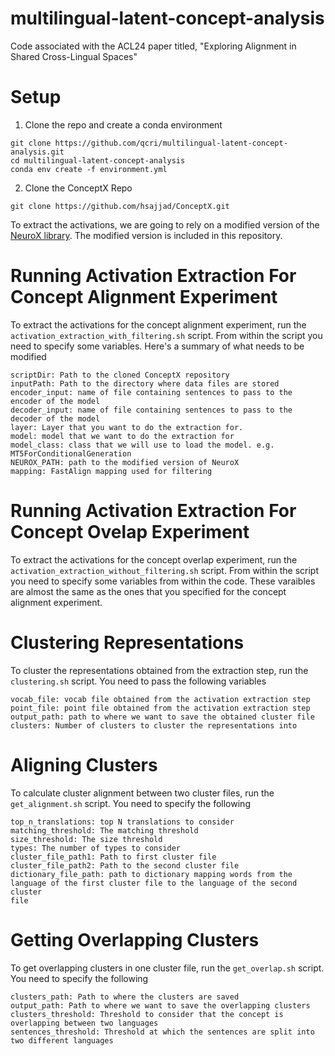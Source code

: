 # multilingual-latent-concept-analysis
Code associated with the ACL24 paper titled, "Exploring Alignment in Shared Cross-Lingual Spaces" 

# Setup 

1. Clone the repo and create a conda environment

```
git clone https://github.com/qcri/multilingual-latent-concept-analysis.git
cd multilingual-latent-concept-analysis
conda env create -f environment.yml
```
2. Clone the ConceptX Repo

```
git clone https://github.com/hsajjad/ConceptX.git
```

To extract the activations, we are going to rely on a modified version of the [NeuroX library](https://github.com/fdalvi/NeuroX). The modified version is included in this repository.

# Running Activation Extraction For Concept Alignment Experiment

To extract the activations for the concept alignment experiment, run the `activation_extraction_with_filtering.sh` script. From within the script you need to specify some variables. Here's a summary of what needs to be modified

```
scriptDir: Path to the cloned ConceptX repository
inputPath: Path to the directory where data files are stored
encoder_input: name of file containing sentences to pass to the encoder of the model 
decoder_input: name of file containing sentences to pass to the decoder of the model
layer: Layer that you want to do the extraction for. 
model: model that we want to do the extraction for
model_class: class that we will use to load the model. e.g. MT5ForConditionalGeneration
NEUROX_PATH: path to the modified version of NeuroX 
mapping: FastAlign mapping used for filtering
```

# Running Activation Extraction For Concept Ovelap Experiment

To extract the activations for the concept overlap experiment, run the `activation_extraction_without_filtering.sh` script. From within the script you need to specify some variables from within the code. These varaibles are almost the same as the ones that you specified for the concept alignment experiment. 

# Clustering Representations 

To cluster the representations obtained from the extraction step, run the `clustering.sh` script. You need to pass the following variables

```
vocab_file: vocab file obtained from the activation extraction step
point_file: point file obtained from the activation extraction step
output_path: path to where we want to save the obtained cluster file
clusters: Number of clusters to cluster the representations into 
```

# Aligning Clusters

To calculate cluster alignment between two cluster files, run the `get_alignment.sh` script. You need to specify the following

```
top_n_translations: top N translations to consider
matching_threshold: The matching threshold
size_threshold: The size threshold
types: The number of types to consider
cluster_file_path1: Path to first cluster file
cluster_file_path2: Path to the second cluster file
dictionary_file_path: path to dictionary mapping words from the language of the first cluster file to the language of the second cluster
file
```
# Getting Overlapping Clusters 

To get overlapping clusters in one cluster file, run the `get_overlap.sh` script. You need to specify the following 


```
clusters_path: Path to where the clusters are saved
output_path: Path to where we want to save the overlapping clusters
clusters_threshold: Threshold to consider that the concept is overlapping between two languages
sentences_threshold: Threshold at which the sentences are split into two different languages
```